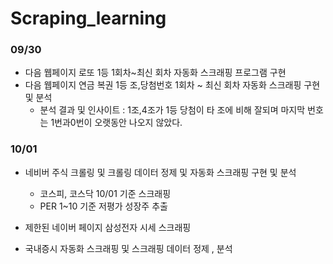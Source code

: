 # Scraping_learning
 
### 09/30 
- 다음 웹페이지 로또 1등 1회차~최신 회차 자동화 스크래핑 프로그램 구현
- 다음 웹페이지 연금 복권 1등 조,당첨번호 1회차 ~ 최신 회차 자동화 스크래핑 구현 및 분석
  - 분석 결과 및 인사이트 : 1조,4조가 1등 당첨이 타 조에 비해 잘되며 마지막 번호는 1번과0번이 오랫동안 나오지 않았다.
 
### 10/01
- 네비버 주식 크롤링 및 크롤링 데이터 정제 및 자동화 스크래핑 구현 및 분석

  - 코스피, 코스닥 10/01 기준 스크래핑
  - PER 1~10 기준 저평가 성장주 추출

 - 제한된 네이버 페이지 삼성전자 시세 스크래핑
 - 국내증시 자동화 스크래핑 및 스크래핑 데이터 정제 , 분석
